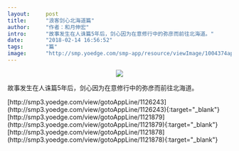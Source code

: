```yaml
---
layout:     post
title:      "浪客剑心北海道篇"
author:     "作者：和月伸宏"
intro:      "故事发生在人诛篇5年后，剑心因为在意修行中的弥彦而前往北海道。"
date:       "2018-02-14 16:56:52"
tags:       "篇"
image:      "http://smp.yoedge.com/smp-app/resource/viewImage/1004374appline.png"
---
```

<div style="text-align: center">
<p><img src="http://smp.yoedge.com/smp-app/resource/viewImage/1004374appline.png"/></p>
</div>
<p class="post-meta">
<span>故事发生在人诛篇5年后，剑心因为在意修行中的弥彦而前往北海道。</span>
</p>
[http://smp3.yoedge.com/view/gotoAppLine/1126243](http://smp3.yoedge.com/view/gotoAppLine/1126243){:target="_blank"}
[http://smp3.yoedge.com/view/gotoAppLine/1121879](http://smp3.yoedge.com/view/gotoAppLine/1121879){:target="_blank"}
[http://smp3.yoedge.com/view/gotoAppLine/1121878](http://smp3.yoedge.com/view/gotoAppLine/1121878){:target="_blank"}


